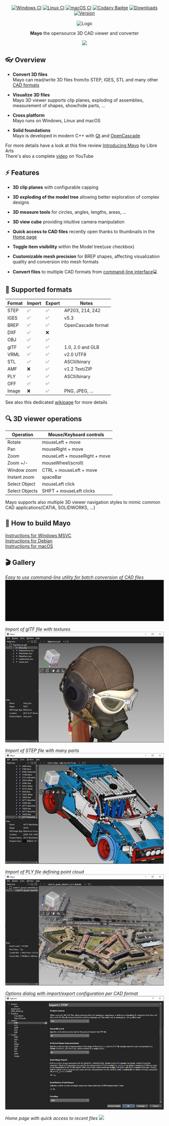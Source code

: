 <div align="center">
  
[![Windows CI](https://github.com/fougue/mayo/actions/workflows/ci_windows.yml/badge.svg?branch=develop)](https://github.com/fougue/mayo/actions/workflows/ci_windows.yml)
[![Linux CI](https://github.com/fougue/mayo/actions/workflows/ci_linux.yml/badge.svg?branch=develop)](https://github.com/fougue/mayo/actions/workflows/ci_linux.yml)
[![macOS CI](https://github.com/fougue/mayo/actions/workflows/ci_macos.yml/badge.svg?branch=develop)](https://github.com/fougue/mayo/actions/workflows/ci_macos.yml)
[![Codacy Badge](https://app.codacy.com/project/badge/Grade/d51f8ca6fea34886b8308ff0246172ce)](https://www.codacy.com/gh/fougue/mayo/dashboard?utm_source=github.com&amp;utm_medium=referral&amp;utm_content=fougue/mayo&amp;utm_campaign=Badge_Grade)
[![Downloads](https://img.shields.io/github/downloads/fougue/mayo/total.svg)](https://github.com/fougue/mayo/releases)
[![Version](https://img.shields.io/badge/version-v0.7.0-blue.svg?style=flat)](https://github.com/fougue/mayo/releases)
  
</div>

<div align="center">
  <img src="images/appicon_256.png" alt="Logo" width="128px" align="center" />
  <p></p>
  <p align="center"><strong>Mayo</strong> the opensource 3D CAD viewer and converter</9>
  <p></p>
  <img src="doc/screencast_1.gif"/>
</div>

## :eyeglasses: Overview
- **Convert 3D files** <br/>
Mayo can read/write 3D files from/to STEP, IGES, STL and many other [CAD formats](https://github.com/fougue/mayo/wiki/Supported-formats)

- **Visualize 3D files** <br/>
Mayo 3D viewer supports clip planes, exploding of assemblies, measurement of shapes, show/hide parts, ...

- **Cross platform** <br/>
Mayo runs on Windows, Linux and macOS

- **Solid foundations** <br/>
Mayo is developed in modern C++ with [Qt](https://www.qt.io) and [OpenCascade](https://dev.opencascade.org)

For more details have a look at this fine review [Introducing Mayo](https://librearts.org/2023/01/introducing-mayo-free-cad-files-viewer) by Libre Arts<br/>
There's also a complete [video](https://www.youtube.com/watch?v=qg6IamnlfxE&ab_channel=LibreArts) on YouTube


## :zap: Features
- **3D clip planes** with configurable capping

- **3D exploding of the model tree** allowing better exploration of complex designs

- **3D measure tools** for circles, angles, lengths, areas, ...

- **3D view cube** providing intuitive camera manipulation

- **Quick access to CAD files** recently open thanks to thumbnails in the [Home page](https://github.com/fougue/mayo/blob/develop/doc/screenshot_5.png)

- **Toggle item visibility** within the Model tree(use checkbox)

- **Customizable mesh precision** for BREP shapes, affecting visualization quality and conversion into mesh formats

- **Convert files** to multiple CAD formats from [command-line interface](https://github.com/fougue/mayo/blob/develop/doc/screencast_cli.gif):computer:

## :floppy_disk: Supported formats
  Format  |  Import            |  Export            | Notes
----------|--------------------|--------------------|------------------
STEP      | :white_check_mark: | :white_check_mark: | AP203, 214, 242
IGES      | :white_check_mark: | :white_check_mark: | v5.3
BREP      | :white_check_mark: | :white_check_mark: | OpenCascade format
DXF       | :white_check_mark: | :x:                |
OBJ       | :white_check_mark: | :white_check_mark: |
glTF      | :white_check_mark: | :white_check_mark: | 1.0, 2.0 and GLB
VRML      | :white_check_mark: | :white_check_mark: | v2.0 UTF8
STL       | :white_check_mark: | :white_check_mark: | ASCII/binary
AMF       | :x:                | :white_check_mark: | v1.2 Text/ZIP
PLY       | :white_check_mark: | :white_check_mark: | ASCII/binary
OFF       | :white_check_mark: | :white_check_mark: |
Image     | :x:                | :white_check_mark: | PNG, JPEG, ...

See also this dedicated [wikipage](https://github.com/fougue/mayo/wiki/Supported-formats) for more details

## :mag: 3D viewer operations

  Operation    |  Mouse/Keyboard controls
---------------|--------------------------
Rotate         | mouseLeft  + move
Pan            | mouseRight + move
Zoom           | mouseLeft  + mouseRight + move
Zoom +/-       | mouseWheel(scroll)
Window zoom    | CTRL + mouseLeft + move
Instant zoom   | spaceBar
Select Object  | mouseLeft click
Select Objects | SHIFT + mouseLeft clicks

Mayo supports also multiple 3D viewer navigation styles to mimic common CAD applications(CATIA, SOLIDWORKS, ...)

## :hammer: How to build Mayo
[Instructions for Windows MSVC](https://github.com/fougue/mayo/wiki/Build-instructions-for-Windows-MSVC)  
[Instructions for Debian](https://github.com/fougue/mayo/wiki/Build-instructions-for-Debian)  
[Instructions for macOS](https://github.com/fougue/mayo/wiki/Build-instructions-for-macOS)

## :clapper: Gallery

_Easy to use command-line utility for batch conversion of CAD files_
<img src="doc/screencast_cli.gif"/> 

_Import of glTF file with textures_
<img src="doc/screenshot_2.png"/>

_Import of STEP file with many parts_
<img src="doc/screenshot_3.png"/>

_Import of PLY file defining point cloud_
<img src="doc/screenshot_6.png"/>

_Options dialog with import/export configuration per CAD format_
<img src="doc/screenshot_4.png"/>

_Home page with quick access to recent files_
<img src="doc/screenshot_5.png"/>
